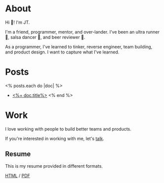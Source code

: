 # About

Hi :wave:! I'm JT.

I'm a friend, programmer, mentor, and over-lander.
I've been an ultra runner :running:, salsa dancer :dancer:, and beer reviewer :beer:.

As a programmer, 
I've learned to tinker, reverse engineer, team building, and product design.
I want to capture what I've learned.

# Posts

<% posts.each do |doc| %>
* [<%= doc.title%>](<%= doc.path %>)
<% end %>

# Work

I love working with people to build better teams and products.

If you're interested in working with me,
let's <a href="https://calendly.com/jtarchie">talk</a>.

## Resume

This is my resume provided in different formats.

[HTML](resume/index.html) / [PDF](resume/index.pdf)
